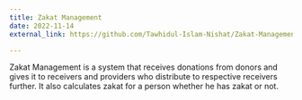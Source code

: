 ```yaml
---
title: Zakat Management
date: 2022-11-14
external_link: https://github.com/Tawhidul-Islam-Nishat/Zakat-Management

---
```


Zakat Management is a system that receives donations from donors and gives it to receivers and providers who distribute to respective receivers further. It also calculates zakat for a person whether he has zakat or not.

<!--more-->
